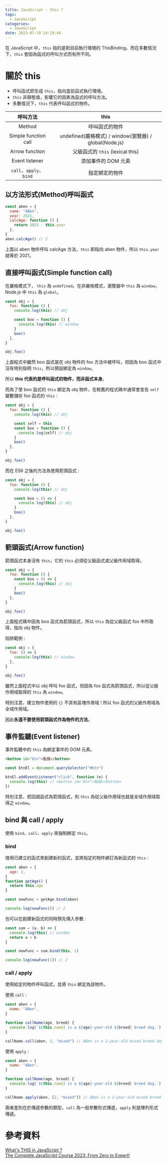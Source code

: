 ```yaml
---
title: JavaScript - this ?
tags:
  - JavaScript
categories:
  - JavaScript
date: 2023-07-10 14:19:44
---
```


在 JavaScript 中，`this` 指的是對目前執行環境的 ThisBinding。而在多數情況下，`this` 會因為函式的呼叫方式而有所不同。

<!-- more -->

# 關於 this

- 呼叫函式即生成 `this`，指向當前函式執行環境。
- `this` 非靜態值，影響它的因素為函式的呼叫方法。
- 多數情況下，`this` 代表呼叫函式的物件。

|        呼叫方法         |                          this                          |
| :---------------------: | :----------------------------------------------------: |
|         Method          |                     呼叫函式的物件                     |
|  Simple function call   | undefined(嚴格模式) / window(瀏覽器) / global(Node.js) |
|     Arrow function      |            父級函式的 `this` (lexical this)            |
|     Event listener      |                  添加事件的 DOM 元素                   |
| `call`、`apply`、`bind` |                     指定綁定的物件                     |

## 以方法形式(Method)呼叫函式

```js
const aben = {
  name: "ABen",
  year: 2021,
  calcAge: function () {
    return 2023 - this.year
  },
}
aben.calcAge() // 2
```

上面以 aben 物件呼叫 calcAge 方法，`this` 即指向 aben 物件，所以 `this.year` 就等於 2021。

## 直接呼叫函式(Simple function call)

在嚴格模式下， `this` 為 `undefined`。在非嚴格模式，瀏覽器中 `this` 為 `window`，Node.js 中 `this` 為 `global`。

```js
const obj = {
  foo: function () {
    console.log(this) // obj

    const boo = function () {
      console.log(this) // window
    }
    boo()
  },
}

obj.foo()
```

上面程式中雖然 boo 函式是在 obj 物件的 foo 方法中被呼叫，但因為 boo 函式中沒有特別指明 `this`，所以預設綁定為 `window`。

所以 **this 代表的是呼叫函式的物件，而非函式本身**。

而為了使 boo 函式的 `this` 綁定為 obj 物件，在較舊的程式碼中通常會宣告 `self` 變數儲存 foo 函式的 `this` :

```js
const obj = {
  foo: function () {
    console.log(this) // obj

    const self = this
    const boo = function () {
      console.log(self) // obj
    }
    boo()
  },
}

obj.foo()
```

而在 ES6 之後的方法為使用箭頭函式 :

```js
const obj = {
  foo: function () {
    console.log(this) // obj

    const boo = () => {
      console.log(this) // obj
    }
    boo()
  },
}

obj.foo()
```

## 箭頭函式(Arrow function)

箭頭函式本身沒有 `this`，它的 `this` 必須從父級函式或父級作用域取得。

```js
const obj = {
  foo: function () {
    const boo = () => {
      console.log(this) // obj
    }
    boo()
  },
}

obj.foo()
```

上面程式碼中因為 boo 函式為箭頭函式，所以 `this` 為從父級函式 foo 中所取得，指向 obj 物件。

陷阱範例 :

```js
const obj = {
  foo: () => {
    console.log(this) // window
  },
}

obj.foo()
```

雖然上面程式中以 obj 呼叫 foo 函式，但因為 foo 函式為箭頭函式，所以從父級作用域取得的 `this` 為 `window`。

特別注意，建立物件使用的 `{}` 不具有區塊作用域 ! 所以 foo 函式的父級作用域為全域作用域。

因此**永遠不要使用箭頭函式作為物件的方法**。

## 事件監聽(Event listener)

事件監聽中的 `this` 為綁定事件的 DOM 元素。

```html
<button id="btn">點我</button>
```

```js
const btnEl = document.querySelector("#btn")

btnEl.addEventListener("click", function (e) {
  console.log(this) // <button id="btn">點我</button>
})
```

特別注意，若回調函式為箭頭函式，則 `this` 為從父級作用域也就是全域作用域取得之 `window`。

## bind 與 call / apply

使用 `bind`、`call`、`apply` 來強制綁定 `this`。

### bind

借用已建立的函式來創建新的函式，並將指定的物件綁訂為新函式的 `this` :

```js
const aben = {
  age: 2,
}
function getAge() {
  return this.age
}

const newFunc = getAge.bind(aben)

console.log(newFunc()) // 2
```

也可以在創建新函式的同時預先傳入參數 :

```js
const sum = (a, b) => {
  console.log(this) // window
  return a + b
}

const newFunc = sum.bind(this, 1)

console.log(newFunc(1)) // 2
```

### call / apply

使用給定的物件呼叫函式，並將 `this` 綁定為該物件。

使用 `call` :

```js
const aben = {
  name: "ABen",
}

function callName(age, breed) {
  console.log(`${this.name} is a ${age}-year-old ${breed} breed dog.`)
}

callName.call(aben, 2, "mixed") // ABen is a 2-year-old mixed breed dog.
```

使用 `apply` :

```js
const aben = {
  name: "ABen",
}

function callName(age, breed) {
  console.log(`${this.name} is a ${age}-year-old ${breed} breed dog.`)
}

callName.apply(aben, [2, "mixed"]) // ABen is a 2-year-old mixed breed dog.
```

兩者差別在於傳遞參數的類型，`call` 為一般參數形式傳遞，`apply` 則是陣列形式傳遞。

# 參考資料

[What's THIS in JavaScript ? ](https://kuro.tw/posts/2017/10/12/What-is-THIS-in-JavaScript-%E4%B8%8A/)  
[The Complete JavaScript Course 2023: From Zero to Expert!](https://www.udemy.com/course/the-complete-javascript-course/)
